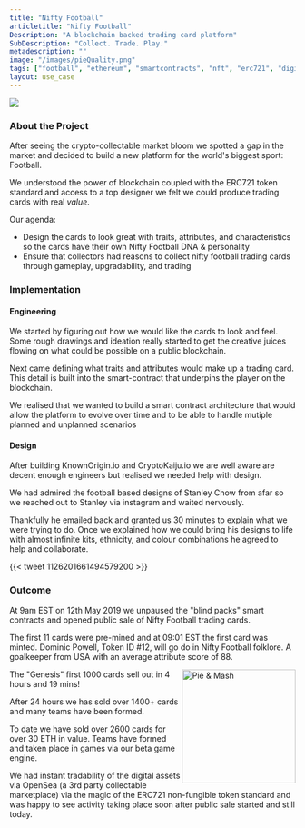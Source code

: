 ```yaml
---
title: "Nifty Football"
articletitle: "Nifty Football"
Description: "A blockchain backed trading card platform"
SubDescription: "Collect. Trade. Play."
metadescription: ""
image: "/images/pieQuality.png"
tags: ["football", "ethereum", "smartcontracts", "nft", "erc721", "digital art", "ipfs", "UX"]
layout: use_case
---
```


![](/images/banner-build-a-team.png)

### About the Project

After seeing the crypto-collectable market bloom we spotted a gap in the market and decided to build a new platform for the world's biggest sport: Football.

We understood the power of blockchain coupled with the ERC721 token standard and access to a top designer we felt we could produce trading cards with real _value_. 

Our agenda:

 * Design the cards to look great with traits, attributes, and characteristics so the cards have their own Nifty Football DNA & personality
 * Ensure that collectors had reasons to collect nifty football trading cards through gameplay, upgradability, and trading 


### Implementation

#### Engineering

We started by figuring out how we would like the cards to look and feel. Some rough drawings and ideation really started to get the creative juices flowing on what could be possible on a public blockchain.

Next came defining what traits and attributes would make up a trading card. This detail is built into the smart-contract that underpins the player on the blockchain.

We realised that we wanted to build a smart contract architecture that would allow the platform to evolve over time and to be able to handle mutiple planned and unplanned scenarios

#### Design

After building KnownOrigin.io and CryptoKaiju.io we are well aware are decent enough engineers but realised we needed help with design.

We had admired the football based designs of Stanley Chow from afar so  we reached out to Stanley via instagram and waited nervously.
                                                                       
Thankfully he emailed back and granted us 30 minutes to explain what we were trying to do. Once we explained how we could bring his designs to life with almost infinite kits, ethnicity, and colour combinations he agreed to help and collaborate.

{{< tweet 1126201661494579200 >}}

### Outcome

At 9am EST on 12th May 2019 we unpaused the "blind packs" smart contracts and opened public sale of Nifty Football trading cards.

The first 11 cards were pre-mined and at 09:01 EST the first card was minted. Dominic Powell, Token ID #12, will go do in Nifty Football folklore. A goalkeeper from USA with an average attribute score of 88.

<img src="/images/pieQuality.png" align="right" alt="Pie & Mash" style="width:200px;"/>

The "Genesis" first 1000 cards sell out in 4 hours and 19 mins!

After 24 hours we has sold over 1400+ cards and many teams have been formed.

To date we have sold over 2600 cards for over 30 ETH in value. Teams have formed and taken place in games via our beta game engine.

We had instant tradability of the digital assets via OpenSea (a 3rd party collectable marketplace) via the magic of the ERC721 non-fungible token standard and was happy to see activity taking place soon after public sale started and still today.





